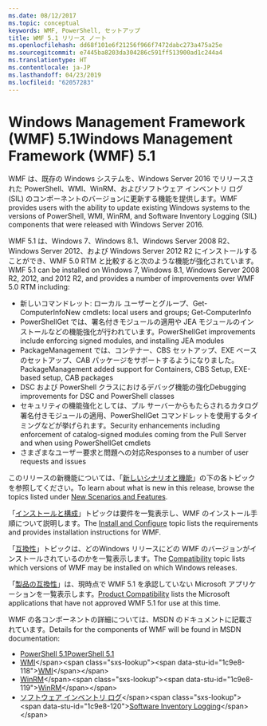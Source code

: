 ```yaml
---
ms.date: 08/12/2017
ms.topic: conceptual
keywords: WMF, PowerShell, セットアップ
title: WMF 5.1 リリース ノート
ms.openlocfilehash: dd68f101e6f21256f966f7472dabc273a475a25e
ms.sourcegitcommit: e7445ba8203da304286c591ff513900ad1c244a4
ms.translationtype: HT
ms.contentlocale: ja-JP
ms.lasthandoff: 04/23/2019
ms.locfileid: "62057283"
---
```

# <a name="windows-management-framework-wmf-51"></a><span data-ttu-id="1c9e8-103">Windows Management Framework (WMF) 5.1</span><span class="sxs-lookup"><span data-stu-id="1c9e8-103">Windows Management Framework (WMF) 5.1</span></span>

<span data-ttu-id="1c9e8-104">WMF は、既存の Windows システムを、Windows Server 2016 でリリースされた PowerShell、WMI、WinRM、およびソフトウェア インベントリ ログ (SIL) のコンポーネントのバージョンに更新する機能を提供します。</span><span class="sxs-lookup"><span data-stu-id="1c9e8-104">WMF provides users with the ability to update existing Windows systems to the versions of PowerShell, WMI, WinRM, and Software Inventory Logging (SIL) components that were released with Windows Server 2016.</span></span>

<span data-ttu-id="1c9e8-105">WMF 5.1 は、Windows 7、Windows 8.1、Windows Server 2008 R2、Windows Server 2012、および Windows Server 2012 R2 にインストールすることができ、WMF 5.0 RTM と比較すると次のような機能が強化されています。</span><span class="sxs-lookup"><span data-stu-id="1c9e8-105">WMF 5.1 can be installed on Windows 7, Windows 8.1, Windows Server 2008 R2, 2012, and 2012 R2, and provides a number of improvements over WMF 5.0 RTM including:</span></span>

- <span data-ttu-id="1c9e8-106">新しいコマンドレット: ローカル ユーザーとグループ、Get-ComputerInfo</span><span class="sxs-lookup"><span data-stu-id="1c9e8-106">New cmdlets: local users and groups; Get-ComputerInfo</span></span>
- <span data-ttu-id="1c9e8-107">PowerShellGet では、署名付きモジュールの適用や JEA モジュールのインストールなどの機能強化が行われています。</span><span class="sxs-lookup"><span data-stu-id="1c9e8-107">PowerShellGet improvements include enforcing signed modules, and installing JEA modules</span></span>
- <span data-ttu-id="1c9e8-108">PackageManagement では、コンテナー、CBS セットアップ、EXE ベースのセットアップ、CAB パッケージをサポートするようになりました。</span><span class="sxs-lookup"><span data-stu-id="1c9e8-108">PackageManagement added support for Containers, CBS Setup, EXE-based setup, CAB packages</span></span>
- <span data-ttu-id="1c9e8-109">DSC および PowerShell クラスにおけるデバッグ機能の強化</span><span class="sxs-lookup"><span data-stu-id="1c9e8-109">Debugging improvements for DSC and PowerShell classes</span></span>
- <span data-ttu-id="1c9e8-110">セキュリティの機能強化としては、プル サーバーからもたらされるカタログ署名付きモジュールの適用、PowerShellGet コマンドレットを使用するタイミングなどが挙げられます。</span><span class="sxs-lookup"><span data-stu-id="1c9e8-110">Security enhancements including enforcement of catalog-signed modules coming from the Pull Server and when using PowerShellGet cmdlets</span></span>
- <span data-ttu-id="1c9e8-111">さまざまなユーザー要求と問題への対応</span><span class="sxs-lookup"><span data-stu-id="1c9e8-111">Responses to a number of user requests and issues</span></span>

<span data-ttu-id="1c9e8-112">このリリースの新機能については、「[新しいシナリオと機能](https://docs.microsoft.com/powershell/wmf/5.1/scenarios-features)」の下の各トピックを参照してください。</span><span class="sxs-lookup"><span data-stu-id="1c9e8-112">To learn about what is new in this release, browse the topics listed under [New Scenarios and Features](https://docs.microsoft.com/powershell/wmf/5.1/scenarios-features).</span></span>

<span data-ttu-id="1c9e8-113">「[インストールと構成](https://docs.microsoft.com/powershell/wmf/5.1/install-configure)」トピックは要件を一覧表示し、WMF のインストール手順について説明します。</span><span class="sxs-lookup"><span data-stu-id="1c9e8-113">The [Install and Configure](https://docs.microsoft.com/powershell/wmf/5.1/install-configure) topic lists the requirements and provides installation instructions for WMF.</span></span>

<span data-ttu-id="1c9e8-114">「[互換性](https://docs.microsoft.com/powershell/wmf/5.1/compatibility)」トピックは、どのWindows リリースにどの WMF のバージョンがインストールされているのかを一覧表示します。</span><span class="sxs-lookup"><span data-stu-id="1c9e8-114">The [Compatibility](https://docs.microsoft.com/powershell/wmf/5.1/compatibility) topic lists which versions of WMF may be installed on which Windows releases.</span></span>

<span data-ttu-id="1c9e8-115">「[製品の互換性](https://docs.microsoft.com/powershell/wmf/5.1/productincompat)」は、現時点で WMF 5.1 を承認していない Microsoft アプリケーションを一覧表示します。</span><span class="sxs-lookup"><span data-stu-id="1c9e8-115">[Product Compatibility](https://docs.microsoft.com/powershell/wmf/5.1/productincompat) lists the Microsoft applications that have not approved WMF 5.1 for use at this time.</span></span>

<span data-ttu-id="1c9e8-116">WMF の各コンポーネントの詳細については、MSDN のドキュメントに記載されています。</span><span class="sxs-lookup"><span data-stu-id="1c9e8-116">Details for the components of WMF will be found in MSDN documentation:</span></span>

- [<span data-ttu-id="1c9e8-117">PowerShell 5.1</span><span class="sxs-lookup"><span data-stu-id="1c9e8-117">PowerShell 5.1</span></span>](https://docs.microsoft.com/powershell/)
- <span data-ttu-id="1c9e8-118">[WMI](https://msdn.microsoft.com/library/jj152383(v=vs.85).aspx)</span><span class="sxs-lookup"><span data-stu-id="1c9e8-118">[WMI](https://msdn.microsoft.com/library/jj152383(v=vs.85).aspx)</span></span>
- <span data-ttu-id="1c9e8-119">[WinRM](https://msdn.microsoft.com/library/aa384426(v=vs.85).aspx)</span><span class="sxs-lookup"><span data-stu-id="1c9e8-119">[WinRM](https://msdn.microsoft.com/library/aa384426(v=vs.85).aspx)</span></span>
- <span data-ttu-id="1c9e8-120">[ソフトウェア インベントリ ログ](https://technet.microsoft.com/library/dn383584(v=ws.11).aspx)</span><span class="sxs-lookup"><span data-stu-id="1c9e8-120">[Software Inventory Logging](https://technet.microsoft.com/library/dn383584(v=ws.11).aspx)</span></span>
